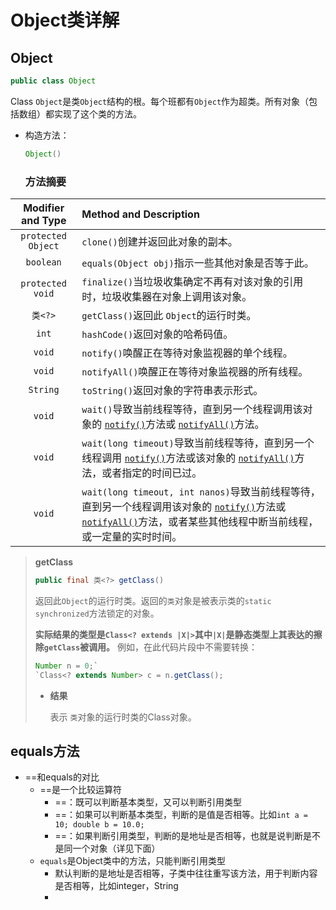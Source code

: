 # Object类详解

## Object

```java
public class Object
```

Class `Object`是类`Object`结构的根。每个班都有`Object`作为超类。所有对象（包括数组）都实现了这个类的方法。

- 构造方法：

    ```java
    Object()
    ```
    
    ### 方法摘要

| Modifier and Type  | Method and Description|
|:-:|:--|
| `protected Object` | `clone()`创建并返回此对象的副本。                            |
| `boolean`          | `equals(Object obj)`指示一些其他对象是否等于此。             |
| `protected void`   | `finalize()`当垃圾收集确定不再有对该对象的引用时，垃圾收集器在对象上调用该对象。 |
| `类<?>`            | `getClass()`返回此 `Object`的运行时类。                      |
| `int`              | `hashCode()`返回对象的哈希码值。                             |
| `void`             | `notify()`唤醒正在等待对象监视器的单个线程。                 |
| `void`             | `notifyAll()`唤醒正在等待对象监视器的所有线程。              |
| `String`           | `toString()`返回对象的字符串表示形式。                       |
| `void`             | `wait()`导致当前线程等待，直到另一个线程调用该对象的 [`notify()`](../../java/lang/Object.html#notify--)方法或 [`notifyAll()`](../../java/lang/Object.html#notifyAll--)方法。 |
| `void`             | `wait(long timeout)`导致当前线程等待，直到另一个线程调用 [`notify()`](../../java/lang/Object.html#notify--)方法或该对象的 [`notifyAll()`](../../java/lang/Object.html#notifyAll--)方法，或者指定的时间已过。 |
| `void`             | `wait(long timeout, int nanos)`导致当前线程等待，直到另一个线程调用该对象的 [`notify()`](../../java/lang/Object.html#notify--)方法或 [`notifyAll()`](../../java/lang/Object.html#notifyAll--)方法，或者某些其他线程中断当前线程，或一定量的实时时间。 |

> **getClass**
>
> ```java
> public final 类<?> getClass()
> ```
>
> 返回此`Object`的运行时类。返回的`类`对象是被表示类的`static synchronized`方法锁定的对象。
>
> **实际结果的类型是`Class<? extends |X|>`其中`|X|`是静态类型上其表达的擦除`getClass`被调用。** 例如，在此代码片段中不需要转换：
>
> ```java
> Number n = 0;`
> `Class<? extends Number> c = n.getClass();
> ```
>
> - **结果**
>
>     表示 `类`对象的运行时类的Class对象。

## equals方法

- ==和equals的对比
    - ==是一个比较运算符
        - ==：既可以判断基本类型，又可以判断引用类型
        - ==：如果可以判断基本类型，判断的是值是否相等。比如`int a = 10; double b = 10.0;`
        - ==：如果判断引用类型，判断的是地址是否相等，也就是说判断是不是同一个对象（详见下面）
    - `equals`是Object类中的方法，只能判断引用类型
        - 默认判断的是地址是否相等，子类中往往重写该方法，用于判断内容是否相等，比如integer，String
        - 